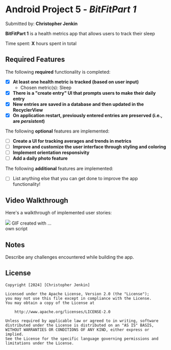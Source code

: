 # Android Project 5 - *BitFitPart 1*

Submitted by: **Christopher Jenkin**

**BitFitPart 1** is a health metrics app that allows users to track their sleep 

Time spent: **X** hours spent in total

## Required Features

The following **required** functionality is completed:

- [X] **At least one health metric is tracked (based on user input)**
  - Chosen metric(s): Sleep
- [X] **There is a "create entry" UI that prompts users to make their daily entry**
- [X] **New entries are saved in a database and then updated in the RecyclerView**
- [X] **On application restart, previously entered entries are preserved (i.e., are *persistent*)**
 
The following **optional** features are implemented:

- [ ] **Create a UI for tracking averages and trends in metrics**
- [ ] **Improve and customize the user interface through styling and coloring**
- [ ] **Implement orientation responsivity**
- [ ] **Add a daily photo feature**

The following **additional** features are implemented:

- [ ] List anything else that you can get done to improve the app functionality!

## Video Walkthrough

Here's a walkthrough of implemented user stories:


![](https://github.com/Cjenkin31/AndroidAppDevelopmentLabs/blob/main/BitFitPart1/proj5.gif)
GIF created with ...  
own script
## Notes

Describe any challenges encountered while building the app.

## License

    Copyright [2024] [Christopher Jenkin]

    Licensed under the Apache License, Version 2.0 (the "License");
    you may not use this file except in compliance with the License.
    You may obtain a copy of the License at

        http://www.apache.org/licenses/LICENSE-2.0

    Unless required by applicable law or agreed to in writing, software
    distributed under the License is distributed on an "AS IS" BASIS,
    WITHOUT WARRANTIES OR CONDITIONS OF ANY KIND, either express or implied.
    See the License for the specific language governing permissions and
    limitations under the License.
